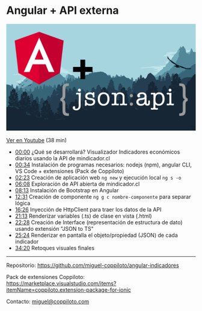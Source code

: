 # Angular + API externa

![Ver tutorial en Youtube](src/assets/images/youtube-thumb.png)

[Ver en Youtube](https://www.youtube.com/watch?v=MRyky6n0ek0) (38 min)

- [00:00](https://www.youtube.com/watch?v=MRyky6n0ek0) ¿Qué se desarrollará? Visualizador Indicadores económicos diarios usando la API de mindicador.cl
- [00:34](https://www.youtube.com/watch?v=MRyky6n0ek0) Instalación de programas necesarios: nodejs (npm), angular CLI, VS Code + extensiones (Pack de Coppiloto)
- [02:23](https://www.youtube.com/watch?v=MRyky6n0ek0) Creación de aplicación web `ng new` y ejecución local `ng s -o`
- [06:08](https://www.youtube.com/watch?v=MRyky6n0ek0) Exploración de API abierta de mindicador.cl
- [08:13](https://www.youtube.com/watch?v=MRyky6n0ek0) Instalación de Bootstrap en Angular
- [12:31](https://www.youtube.com/watch?v=MRyky6n0ek0) Creación de componente `ng g c nombre-componente` para separar lógica
- [16:26](https://www.youtube.com/watch?v=MRyky6n0ek0) Inyección de HttpClient para traer los datos de la API
- [21:13](https://www.youtube.com/watch?v=MRyky6n0ek0) Renderizar variables (.ts) de clase en vista (.html)
- [22:28](https://www.youtube.com/watch?v=MRyky6n0ek0) Creación de Interface (representación de estructura de dato) usando extensión "JSON to TS"
- [25:24](https://www.youtube.com/watch?v=MRyky6n0ek0) Renderizar en pantalla el objeto/propiedad (JSON) de cada indicador
- [34:20](https://www.youtube.com/watch?v=MRyky6n0ek0) Retoques visuales finales

---
Repositorio: https://github.com/miguel-coppiloto/angular-indicadores

Pack de extensiones Coppiloto: https://marketplace.visualstudio.com/items?itemName=coppiloto.extension-package-for-ionic

Contacto: miguel@coppiloto.com